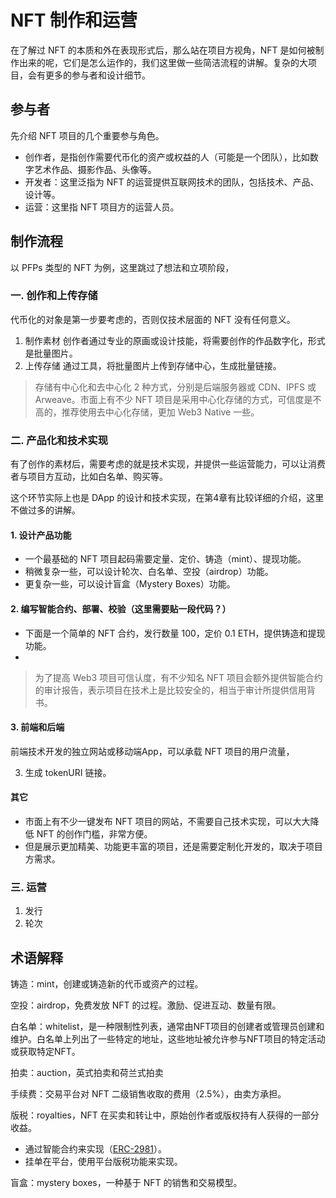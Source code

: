 # NFT 制作和运营
在了解过 NFT 的本质和外在表现形式后，那么站在项目方视角，NFT 是如何被制作出来的呢，它们是怎么运作的，我们这里做一些简洁流程的讲解。复杂的大项目，会有更多的参与者和设计细节。

## 参与者
先介绍 NFT 项目的几个重要参与角色。
- 创作者，是指创作需要代币化的资产或权益的人（可能是一个团队），比如数字艺术作品、摄影作品、头像等。
- 开发者：这里泛指为 NFT 的运营提供互联网技术的团队，包括技术、产品、设计等。
- 运营：这里指 NFT 项目方的运营人员。

## 制作流程
以 PFPs 类型的 NFT 为例，这里跳过了想法和立项阶段，
### 一. 创作和上传存储
代币化的对象是第一步要考虑的，否则仅技术层面的 NFT 没有任何意义。
1. 制作素材
创作者通过专业的原画或设计技能，将需要创作的作品数字化，形式是批量图片。
2. 上传存储
通过工具，将批量图片上传到存储中心，生成批量链接。
> 存储有中心化和去中心化 2 种方式，分别是后端服务器或 CDN、IPFS 或 Arweave。市面上有不少 NFT 项目是采用中心化存储的方式，可信度是不高的，推荐使用去中心化存储，更加 Web3 Native 一些。

### 二. 产品化和技术实现
有了创作的素材后，需要考虑的就是技术实现，并提供一些运营能力，可以让消费者与项目方互动，比如白名单、购买等。

这个环节实际上也是 DApp 的设计和技术实现，在第4章有比较详细的介绍，这里不做过多的讲解。

#### 1. 设计产品功能
- 一个最基础的 NFT 项目起码需要定量、定价、铸造（mint）、提现功能。
- 稍微复杂一些，可以设计轮次、白名单、空投（airdrop）功能。
- 更复杂一些，可以设计盲盒（Mystery Boxes）功能。

#### 2. 编写智能合约、部署、校验（这里需要贴一段代码？）
- 下面是一个简单的 NFT 合约，发行数量 100，定价 0.1 ETH，提供铸造和提现功能。
- 

> 为了提高 Web3 项目可信认度，有不少知名 NFT 项目会额外提供智能合约的审计报告，表示项目在技术上是比较安全的，相当于审计所提供信用背书。
#### 3. 前端和后端
前端技术开发的独立网站或移动端App，可以承载 NFT 项目的用户流量，

3. 生成 tokenURI 链接。

#### 其它
- 市面上有不少一键发布 NFT 项目的网站，不需要自己技术实现，可以大大降低 NFT 的创作门槛，非常方便。
- 但是展示更加精美、功能更丰富的项目，还是需要定制化开发的，取决于项目方需求。

### 三. 运营
1. 发行
2. 轮次

## 术语解释
铸造：mint，创建或铸造新的代币或资产的过程。

空投：airdrop，免费发放 NFT 的过程。激励、促进互动、数量有限。

白名单：whitelist，是一种限制性列表，通常由NFT项目的创建者或管理员创建和维护。白名单上列出了一些特定的地址，这些地址被允许参与NFT项目的特定活动或获取特定NFT。

拍卖：auction，英式拍卖和荷兰式拍卖

手续费：交易平台对 NFT 二级销售收取的费用（2.5%），由卖方承担。

版税：royalties，NFT 在买卖和转让中，原始创作者或版权持有人获得的一部分收益。

- 通过智能合约来实现（[ERC-2981](https://eips.ethereum.org/EIPS/eip-2981)）。
- 挂单在平台，使用平台版税功能来实现。

盲盒：mystery boxes，一种基于 NFT 的销售和交易模型。
